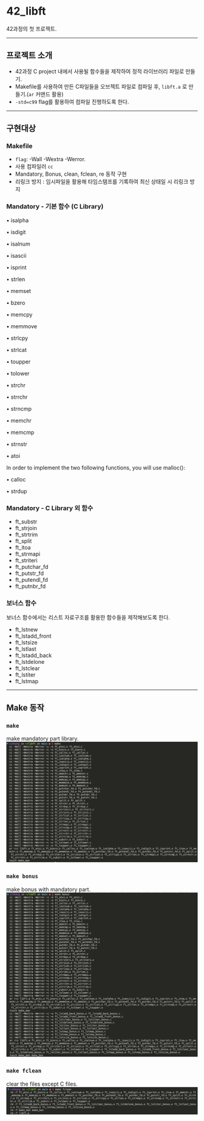 # 42_libft
42과정의 첫 프로젝트.

---
## 프로젝트 소개
- 42과정  C project 내에서 사용될 함수들을 제작하여 정적 라이브러리 파일로 만들기.
- Makefile를 사용하여 만든 C파일들을 오브젝트 파일로 컴파일 후, `libft.a` 로 만들기.(`ar` 커맨드 활용)
- `-std=c99` flag를 활용하여 컴파일 진행하도록 한다.

---

## 구현대상 
### Makefile
- `flag`: -Wall -Wextra -Werror.
- 사용 컴파일러 `cc`
- Mandatory, Bonus, clean, fclean, re 동작 구현
- 리링크 방지 : 임시파일을 활용해 타임스탬프를 기록하여 최신 상태일 시 리링크 방지

### Mandatory - 기본 함수 (C Library)
• isalpha

• isdigit

• isalnum

• isascii

• isprint

• strlen

• memset

• bzero

• memcpy

• memmove

• strlcpy

• strlcat

• toupper

• tolower

• strchr

• strrchr

• strncmp

• memchr

• memcmp

• strnstr

• atoi


In order to implement the two following functions, you will use malloc():

• calloc

• strdup


### Mandatory - C Library 외 함수
- ft_substr
- ft_strjoin
- ft_strtrim
- ft_split
- ft_itoa
- ft_strmapi
- ft_striteri
- ft_putchar_fd
- ft_putstr_fd
- ft_putendl_fd
- ft_putnbr_fd

### 보너스 함수
보너스 함수에서는 리스트 자료구조를 활용한 함수들을 제작해보도록 한다.
- ft_lstnew
- ft_lstadd_front
- ft_lstsize
- ft_lstlast
- ft_lstadd_back
- ft_lstdelone
- ft_lstclear
- ft_lstiter
- ft_lstmap

---
## Make 동작
### `make`
make mandatory part library.
![Alt text](./imagefiles/make.png)

### `make bonus`
make bonus with mandatory part.
![Alt text](./imagefiles/make_bonus.png)

### `make fclean`
clear the files except C files.
![Alt text](./imagefiles/make_fclean.png)

